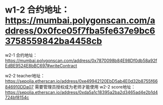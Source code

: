 #   w1-2  合约地址：https://mumbai.polygonscan.com/address/0x0fce05f7fba5fe637e9bc63758559842ba4458cb

w2-1 合约地址：https://mumbai.polygonscan.com/address/0x7870098b84E98Df0db58a92fEdBE9524E8bBC697#writeContract

w2-2 teacher地址：https://sepolia.etherscan.io/address/0xe49942120EbD5ab4E0d32b8755f66846910DDa07
需要管理员授权成为老师才能使用
w2-2 score地址：https://sepolia.etherscan.io/address/0xda5a1c18395a2ba2d3465ad4e2b1d4724bf8154c
